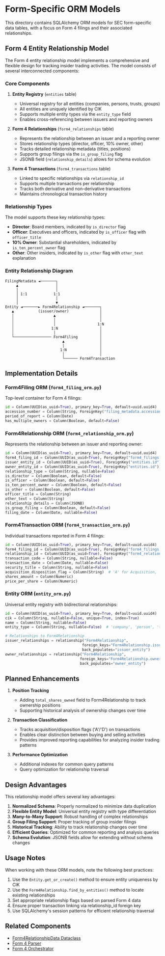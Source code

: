 # Form-Specific ORM Models

This directory contains SQLAlchemy ORM models for SEC form-specific data tables, with a focus on Form 4 filings and their associated relationships.

## Form 4 Entity Relationship Model

The Form 4 entity relationship model implements a comprehensive and flexible design for tracking insider trading activities. The model consists of several interconnected components:

### Core Components

1. **Entity Registry** (`entities` table)
   - Universal registry for all entities (companies, persons, trusts, groups)
   - All entities are uniquely identified by CIK
   - Supports multiple entity types via the `entity_type` field
   - Enables cross-referencing between issuers and reporting owners

2. **Form 4 Relationships** (`form4_relationships` table)
   - Represents the relationship between an issuer and a reporting owner
   - Stores relationship types (director, officer, 10% owner, other)
   - Tracks detailed relationship metadata (titles, positions)
   - Supports group filings via the `is_group_filing` flag
   - JSONB field (`relationship_details`) allows for schema evolution

3. **Form 4 Transactions** (`form4_transactions` table)
   - Linked to specific relationships via `relationship_id`
   - Supports multiple transactions per relationship
   - Tracks both derivative and non-derivative transactions
   - Maintains chronological transaction history

### Relationship Types

The model supports these key relationship types:

- **Director**: Board members, indicated by `is_director` flag
- **Officer**: Executives and officers, indicated by `is_officer` flag with `officer_title`
- **10% Owner**: Substantial shareholders, indicated by `is_ten_percent_owner` flag
- **Other**: Other insiders, indicated by `is_other` flag with `other_text` explanation

### Entity Relationship Diagram

```
FilingMetadata ◄───────┐
     ▲                 │
     │                 │
     │ 1:1            1:1
     │                 │
     │                 ▼
Entity ◄───────► Form4Relationship ◄───────┐
   ▲           (issuer/owner)              │
   │                  ▲                    │
   │                  │                    │
   │                  │                   1:N
   │                 1:N                   │
   │                  │                    │
   └───────────────── Form4Filing          │
                          ▲                │
                          │                │
                         1:N               │
                          │                │
                          └────── Form4Transaction
```

## Implementation Details

### Form4Filing ORM (`form4_filing_orm.py`)

Top-level container for Form 4 filings:

```python
id = Column(UUID(as_uuid=True), primary_key=True, default=uuid.uuid4)
accession_number = Column(String, ForeignKey("filing_metadata.accession_number"))
period_of_report = Column(Date)
has_multiple_owners = Column(Boolean, default=False)
```

### Form4Relationship ORM (`form4_relationship_orm.py`)

Represents the relationship between an issuer and reporting owner:

```python
id = Column(UUID(as_uuid=True), primary_key=True, default=uuid.uuid4)
form4_filing_id = Column(UUID(as_uuid=True), ForeignKey("form4_filings.id"))
issuer_entity_id = Column(UUID(as_uuid=True), ForeignKey("entities.id"))
owner_entity_id = Column(UUID(as_uuid=True), ForeignKey("entities.id"))
relationship_type = Column(String, nullable=False)
is_director = Column(Boolean, default=False)
is_officer = Column(Boolean, default=False)
is_ten_percent_owner = Column(Boolean, default=False)
is_other = Column(Boolean, default=False)
officer_title = Column(String)
other_text = Column(String)
relationship_details = Column(JSONB)
is_group_filing = Column(Boolean, default=False)
filing_date = Column(Date, nullable=False)
```

### Form4Transaction ORM (`form4_transaction_orm.py`)

Individual transactions reported in Form 4 filings:

```python
id = Column(UUID(as_uuid=True), primary_key=True, default=uuid.uuid4)
form4_filing_id = Column(UUID(as_uuid=True), ForeignKey("form4_filings.id"))
relationship_id = Column(UUID(as_uuid=True), ForeignKey("form4_relationships.id"))
transaction_code = Column(String, nullable=False)
transaction_date = Column(Date, nullable=False)
security_title = Column(String, nullable=False)
acquisition_disposition_flag = Column(String)  # 'A' for Acquisition, 'D' for Disposition
shares_amount = Column(Numeric)
price_per_share = Column(Numeric)
```

### Entity ORM (`entity_orm.py`)

Universal entity registry with bidirectional relationships:

```python
id = Column(UUID(as_uuid=True), primary_key=True, default=uuid.uuid4)
cik = Column(String, nullable=False, unique=True, index=True)
name = Column(String, nullable=False)
entity_type = Column(String, nullable=False)  # 'company', 'person', 'trust', 'group'

# Relationships to Form4Relationship
issuer_relationships = relationship("Form4Relationship", 
                                   foreign_keys="Form4Relationship.issuer_entity_id",
                                   back_populates="issuer_entity")
owner_relationships = relationship("Form4Relationship",
                                  foreign_keys="Form4Relationship.owner_entity_id",
                                  back_populates="owner_entity")
```

## Planned Enhancements

1. **Position Tracking**
   - Adding `total_shares_owned` field to Form4Relationship to track ownership positions
   - Supporting historical analysis of ownership changes over time

2. **Transaction Classification**
   - Tracks acquisition/disposition flags ('A'/'D') on transactions
   - Enables clear distinction between buying and selling activities
   - Provides improved reporting capabilities for analyzing insider trading patterns

3. **Performance Optimization**
   - Additional indexes for common query patterns
   - Query optimization for relationship traversal

## Design Advantages

This relationship model offers several key advantages:

1. **Normalized Schema**: Properly normalized to minimize data duplication
2. **Flexible Entity Model**: Universal entity registry with type differentiation
3. **Many-to-Many Support**: Robust handling of complex relationships
4. **Group Filing Support**: Proper tracking of group insider filings
5. **Historical Tracking**: Ability to track relationship changes over time
6. **Efficient Queries**: Optimized for common reporting and analysis queries
7. **Schema Evolution**: JSONB fields allow for extending without schema changes

## Usage Notes

When working with these ORM models, note the following best practices:

1. Use the `Entity.get_or_create()` method to ensure entity uniqueness by CIK
2. Use the `Form4Relationship.find_by_entities()` method to locate existing relationships
3. Set appropriate relationship flags based on parsed Form 4 data
4. Ensure proper transaction linking via relationship_id foreign key
5. Use SQLAlchemy's session patterns for efficient relationship traversal

## Related Components

- [Form4RelationshipData Dataclass](../../dataclasses/forms/form4_relationship.py)
- [Form 4 Parser](../../../parsers/forms/form4_parser.py)
- [Form 4 Orchestrator](../../../orchestrators/forms/form4_orchestrator.py)